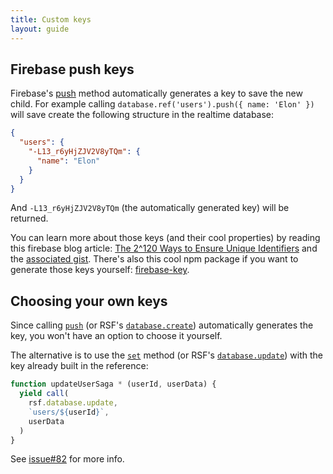```yaml
---
title: Custom keys
layout: guide
---
```


## Firebase push keys

Firebase's [push](https://firebase.google.com/docs/reference/js/firebase.database.Reference#push) method automatically generates a key to save the new child.
For example calling `database.ref('users').push({ name: 'Elon' })` will save create the following structure in the realtime database:

```json
{
  "users": {
    "-L13_r6yHjZJV2V8yTQm": {
      "name": "Elon"
    }
  }
}
```

And `-L13_r6yHjZJV2V8yTQm` (the automatically generated key) will be returned.

You can learn more about those keys (and their cool properties) by reading this firebase blog article: [The 2^120 Ways to Ensure Unique Identifiers](https://firebase.googleblog.com/2015/02/the-2120-ways-to-ensure-unique_68.html) and the [associated gist](https://gist.github.com/mikelehen/3596a30bd69384624c11).
There's also this cool npm package if you want to generate those keys yourself: [firebase-key](https://www.npmjs.com/package/firebase-key).

## Choosing your own keys

Since calling [`push`](https://firebase.google.com/docs/reference/js/firebase.database.Reference#push) (or RSF's [`database.create`](/redux-saga-firebase/reference/database#create)) automatically generates the key, you won't have an option to choose it yourself.

The alternative is to use the [`set`](https://firebase.google.com/docs/reference/js/firebase.database.Reference#set) method (or RSF's [`database.update`](/redux-saga-firebase/reference/database#update)) with the key already built in the reference:

```js
function updateUserSaga * (userId, userData) {
  yield call(
    rsf.database.update,
    `users/${userId}`,
    userData
  )
}
```

See [issue#82](https://github.com/n6g7/redux-saga-firebase/issues/82) for more info.
